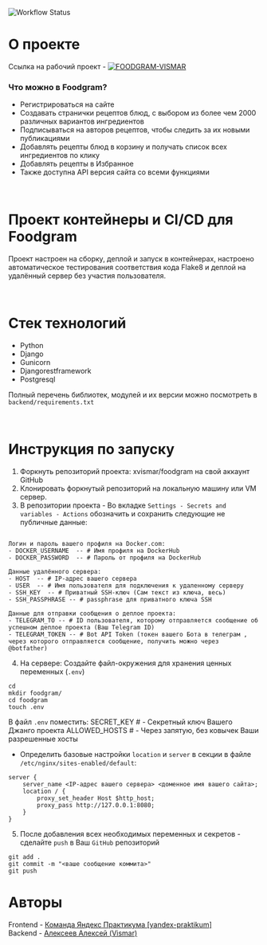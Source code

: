 ![Workflow Status](https://github.com/xVismar/foodgram/actions/workflows/main.yml/badge.svg)

# О проекте

Ссылка на рабочий проект - [![FOODGRAM-VISMAR](https://example.com/foodgram-image.jpg)](https://foodgram-vismar.ddns.net)

### Что можно в Foodgram?
- Регистрироваться на сайте
- Создавать странички рецептов блюд, с выбором из более чем 2000 различных вариантов ингредиентов
- Подписываться на авторов рецептов, чтобы следить за их новыми публикациями
- Добавлять рецепты блюд в корзину и получать список всех ингредиентов по клику
- Добавлять рецепты в Избранное
- Также доступна API версия сайта со всеми функциями      

<br>

# Проект контейнеры и CI/CD для Foodgram     

Проект настроен на сборку, деплой и запуск в контейнерах, настроено автоматическое тестирования соответствия кода Flake8 и деплой на удалённый сервер без участия пользователя.    

<br>

# Стек технологий     
- Python
- Django
- Gunicorn
- Djangorestframework
- Postgresql

Полный перечень библиотек, модулей и их версии можно посмотреть в `backend/requirements.txt`

<br>

# Инструкция по запуску
1. Форкнуть репозиторий проекта: xvismar/foodgram на свой аккаунт GitHub
2. Клонировать форкнутый репозиторий на локальную машину или VM сервер.
3. В репозитории проекта - Во вкладке ```Settings - Secrets and variables - Actions``` обозначить и сохранить следующие не публичные данные:

```

Логин и пароль вашего профиля на Docker.com:
- DOCKER_USERNAME  -- # Имя профиля на DockerHub
- DOCKER_PASSWORD  -- # Пароль от профиля на DockerHub

Данные удалённого сервера:
- HOST  -- # IP-адрес вашего сервера
- USER  -- # Имя пользователя для подключения к удаленному серверу
- SSH_KEY  -- # Приватный SSH-ключ (Сам текст из ключа, весь)
- SSH_PASSPHRASE -- # passphrase для приватного ключа SSH

Данные для отправки сообщения о деплое проекта:
- TELEGRAM_TO -- # ID пользователя, которому отправляется сообщение об успешном деплое проекта (Ваш Telegram ID)
- TELEGRAM_TOKEN -- # Bot API Token (токен вашего Бота в телеграм , через которого отправляется сообщение, получить можно через @botfather)
```

4. На сервере:
Создайте файл-окружения для хранения ценных переменных (`.env`)

```
cd
mkdir foodgram/
cd foodgram
touch .env
```
В файл `.env` поместить:
SECRET_KEY # - Секретный ключ Вашего Джанго проекта
ALLOWED_HOSTS # - Через запятую, без ковычек Ваши разрешенные хосты


- Определить базовые настройки `location` и `server` в секции в файле `/etc/nginx/sites-enabled/default`:

```
server {
    server_name <IP-адрес вашего сервера> <доменное имя вашего сайта>;
    location / {
        proxy_set_header Host $http_host;
        proxy_pass http://127.0.0.1:8080;
    }
}

```

5. После добавления всех необходимых переменных и секретов - сделайте `push` в Ваш `GitHub` репозиторий
```
git add .
git commit -m "<ваше сообщение коммита>"
git push
```


# Авторы     
Frontend - [Команда Яндекс Практикума [yandex-praktikum]](https://github.com/yandex-praktikum)    
Backend - [Aлексеев Алексей (Vismar)](https://github.com/xVismar)    
